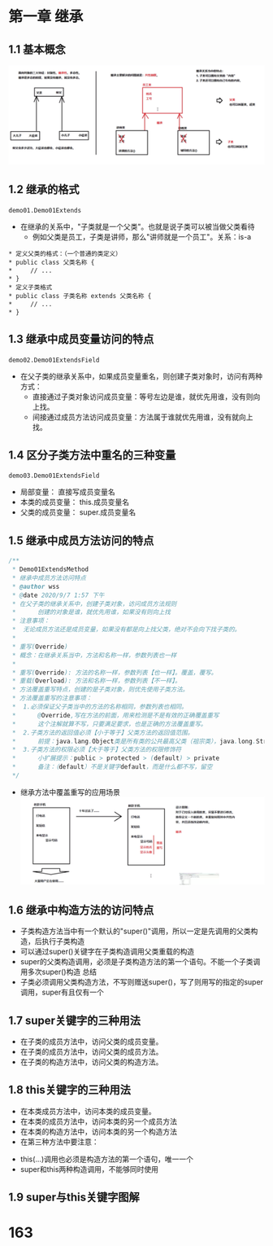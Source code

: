 # 第一章 继承
## 1.1 基本概念
![alt](images/9-1-1.png)
## 1.2 继承的格式
`demo01.Demo01Extends`
- 在继承的关系中，"子类就是一个父类"。也就是说子类可以被当做父类看待
    + 例如父类是员工，子类是讲师，那么"讲师就是一个员工"。关系：is-a
```
* 定义父类的格式：（一个普通的类定义）
* public class 父类名称 {
*     // ...
* }
* 定义子类格式
* public class 子类名称 extends 父类名称 {
*     // ...
* }
```
## 1.3 继承中成员变量访问的特点
`demo02.Demo01ExtendsField`
- 在父子类的继承关系中，如果成员变量重名，则创建子类对象时，访问有两种方式：
    + 直接通过子类对象访问成员变量：等号左边是谁，就优先用谁，没有则向上找。
    + 间接通过成员方法访问成员变量：方法属于谁就优先用谁，没有就向上找。
## 1.4 区分子类方法中重名的三种变量
`demo03.Demo01ExtendsField`
* 局部变量：        直接写成员变量名
* 本类的成员变量：   this.成员变量名
* 父类的成员变量：   super.成员变量名
## 1.5 继承中成员方法访问的特点
```java
/**
 * Demo01ExtendsMethod
 * 继承中成员方法访问特点
 * @author wss
 * @date 2020/9/7 1:57 下午
 * 在父子类的继承关系中，创建子类对象，访问成员方法规则
 *      创建的对象是谁，就优先用谁，如果没有则向上找
 * 注意事项：
 *  无论成员方法还是成员变量，如果没有都是向上找父类，绝对不会向下找子类的。
 *
 * 重写(Override)
 * 概念：在继承关系当中，方法和名称一样，参数列表也一样
 *
 * 重写(Override): 方法的名称一样，参数列表【也一样】。覆盖，覆写。
 * 重载(Overload): 方法和名称一样，参数列表【不一样】。
 * 方法覆盖重写特点，创建的是子类对象，则优先使用子类方法。
 * 方法覆盖重写的注意事项：
 *  1.必须保证父子类当中的方法的名称相同，参数列表也相同。
 *      @Override,写在方法的前面，用来检测是不是有效的正确覆盖重写
 *      这个注解就算不写，只要满足要求，也是正确的方法覆盖重写。
 *  2.子类方法的返回值必须【小于等于】父类方法的返回值范围。
 *      前提：java.lang.Object类是所有类的公共最高父类（祖宗类），java.long.String 是 Object 的子类
 *  3.子类方法的权限必须【大于等于】父类方法的权限修饰符
 *      小扩展提示：public > protected > (default) > private
 *      备注：（default）不是关键字default，而是什么都不写，留空
 */
```
   - 继承方法中覆盖重写的应用场景
   ![alt](images/9-5-1.png)
 ## 1.6 继承中构造方法的访问特点
  * 子类构造方法当中有一个默认的"super()"调用，所以一定是先调用的父类构造，后执行子类构造
  * 可以通过super()关键字在子类构造调用父类重载的构造
  * super的父类构造调用，必须是子类构造方法的第一个语句。不能一个子类调用多次super()构造
  总结
  *  子类必须调用父类构造方法，不写则赠送super()，写了则用写的指定的super调用，super有且仅有一个
 ## 1.7 super关键字的三种用法
  * 在子类的成员方法中，访问父类的成员变量。
  * 在子类的成员方法中，访问父类的成员方法。
  * 在子类的构造方法中，访问父类的构造方法。
 ## 1.8 this关键字的三种用法
  -  在本类成员方法中，访问本类的成员变量。
  -  在本类的成员方法中，访问本类的另一个成员方法
  -  在本类的构造方法中，访问本类的另一个构造方法
  -  在第三种方法中要注意：
   * this(...)调用也必须是构造方法的第一个语句，唯一一个
   * super和this两种构造调用，不能够同时使用
 ## 1.9 super与this关键字图解
 
# 163